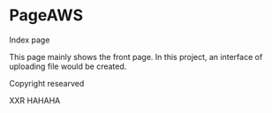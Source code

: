 # PageAWS
Index page 

This page mainly shows the front page. In this project, an interface of uploading file would be created.

Copyright researved

XXR
HAHAHA

